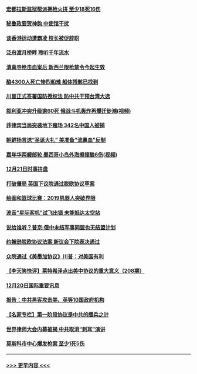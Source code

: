 #### [宏都拉斯监狱帮派拥枪火拼 至少18死16伤](../pages/prog202/a102735026.md?t=12221133) 
#### [秘鲁政要贺神韵 中使馆干扰](../pages/prog202/a102734954.md?t=12221133) 
#### [谈香港运动遭霸凌 校长被促辞职](../pages/prog202/a102734865.md?t=12221133) 
#### [泛舟渡月桥畔 聆听千年流水](../pages/prog202/a102734863.md?t=12221133) 
#### [清真寺枪击血案后 新西兰限枪禁令今起生效](../pages/prog202/a102734655.md?t=12221133) 
#### [酿4300人死亡惨烈船难 船体残骸已找到](../pages/prog202/a102734585.md?t=12221133) 
#### [川普正式签署国防授权法 防中共干预台湾大选](../pages/prog202/a102734587.md?t=12221133) 
#### [叙利亚冲突升级逾60死 俄战斗机轰炸再爆迁徙潮(视频)](../pages/prog202/a102734403.md?t=12221133) 
#### [菲律宾当局突袭地下赌场 342名中国人被捕](../pages/prog202/a102734392.md?t=12221133) 
#### [朝鲜扬言送“圣诞大礼” 美准备“流鼻血”反制](../pages/prog202/a102734387.md?t=12221133) 
#### [嘉年华两艘邮轮 墨西哥小岛外海擦撞酿6伤(视频)](../pages/prog202/a102734357.md?t=12221133) 
#### [12月21日时事拼盘](../pages/prog202/a102734213.md?t=12221133) 
#### [打破僵局 英国下议院通过脱欧协议草案](../pages/prog202/a102734197.md?t=12221133) 
#### [绘画和篮球比赛：2019机器人突破界限](../pages/prog202/a102734175.md?t=12221133) 
#### [波音“星际客机”试飞出错 未能抵达太空站](../pages/prog202/a102734149.md?t=12221133) 
#### [说给谁听？普京:俄中未结军事同盟也无结盟计划](../pages/prog202/a102734128.md?t=12221133) 
#### [约翰逊脱欧协议法案 新议会下院表决通过](../pages/prog202/a102734008.md?t=12221133) 
#### [众院通过《美墨加协议》川普：对美国有利](../pages/prog202/a102733996.md?t=12221133) 
#### [【李天笑快评】莱特希泽点出美中协议的重大意义（208期）](../pages/prog202/a102733955.md?t=12221133) 
#### [12月20日国际重要讯息](../pages/prog202/a102733811.md?t=12221133) 
#### [报告：中共黑客攻击美、英等10国政府机构](../pages/prog202/a102733695.md?t=12221133) 
#### [【名家专栏】第一阶段协议是中共的缓兵之计](../pages/prog202/a102733104.md?t=12221133) 
#### [世界律师大会内幕被揭 中共取消“刺耳”演讲](../pages/prog202/a102733621.md?t=12221133) 
#### [莫斯科市中心爆发枪案 至少1死5伤](../pages/prog202/a102733367.md?t=12221133) 

----
#### [ >>> 更早内容 <<< ](../indexes/prog202-earlier.md)
